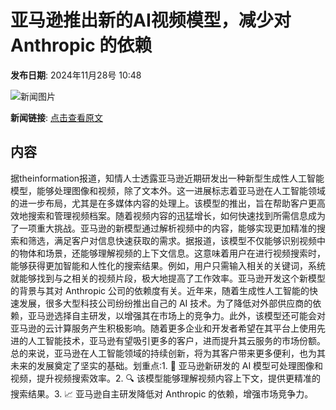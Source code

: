 # 亚马逊推出新的AI视频模型，减少对 Anthropic 的依赖

**发布日期**: 2024年11月28号 10:48

![新闻图片](https://pic.chinaz.com/picmap/202003122111101423_5.jpg)

**新闻链接**: [点击查看原文](https://www.aibase.com/zh/news/13548)

## 内容

据theinformation报道，知情人士透露亚马逊近期研发出一种新型生成性人工智能模型，能够处理图像和视频，除了文本外。这一进展标志着亚马逊在人工智能领域的进一步布局，尤其是在多媒体内容的处理上。该模型的推出，旨在帮助客户更高效地搜索和管理视频档案。随着视频内容的迅猛增长，如何快速找到所需信息成为了一项重大挑战。亚马逊的新模型通过解析视频中的内容，能够实现更加精准的搜索和筛选，满足客户对信息快速获取的需求。据报道，该模型不仅能够识别视频中的物体和场景，还能够理解视频的上下文信息。这意味着用户在进行视频搜索时，能够获得更加智能和人性化的搜索结果。例如，用户只需输入相关的关键词，系统就能够找到与之相关的视频片段，极大地提高了工作效率。亚马逊开发这个新模型的背景与其对 Anthropic 公司的依赖度有关。近年来，随着生成性人工智能的快速发展，很多大型科技公司纷纷推出自己的 AI 技术。为了降低对外部供应商的依赖，亚马逊选择自主研发，以增强其在市场上的竞争力。此外，该模型还可能会对亚马逊的云计算服务产生积极影响。随着更多企业和开发者希望在其平台上使用先进的人工智能技术，亚马逊有望吸引更多的客户，进而提升其云服务的市场份额。总的来说，亚马逊在人工智能领域的持续创新，将为其客户带来更多便利，也为其未来的发展奠定了坚实的基础。划重点:1. 🤖 亚马逊新研发的 AI 模型可处理图像和视频，提升视频搜索效率。2. 🔍 该模型能够理解视频内容上下文，提供更精准的搜索结果。3. 📈 亚马逊自主研发降低对 Anthropic 的依赖，增强市场竞争力。
